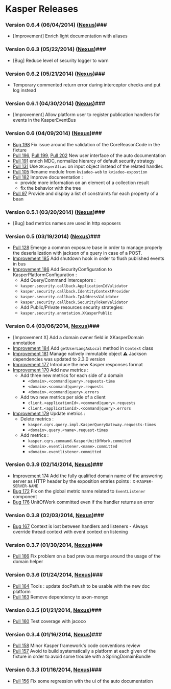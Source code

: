 # Kasper Releases #

### Version 0.6.4 (06/04/2014) ([Nexus](http://nexus01.infra.paris.apvo/index.html#nexus-search;gav~com.viadeo.kasper~~0.6.4~~))###
* [Improvement] Enrich light documentation with aliases


### Version 0.6.3 (05/22/2014) ([Nexus](http://nexus01.infra.paris.apvo/index.html#nexus-search;gav~com.viadeo.kasper~~0.6.3~~))###
* [Bug] Reduce level of security logger to warn


### Version 0.6.2 (05/21/2014) ([Nexus](http://nexus01.infra.paris.apvo/index.html#nexus-search;gav~com.viadeo.kasper~~0.6.2~~))###
* Temporary commented return error during interceptor checks and put log instead


### Version 0.6.1 (04/30/2014) ([Nexus](http://nexus01.infra.paris.apvo/index.html#nexus-search;gav~com.viadeo.kasper~~0.6.1~~))###
* [Improvement] Allow platform user to register publication handlers for events in the KasperEventBus


### Version 0.6 (04/09/2014) ([Nexus](http://nexus01.infra.paris.apvo/index.html#nexus-search;gav~com.viadeo.kasper~~0.6~~))###
* [Bug 198](https://github.com/viadeo/kasper-framework/pull/198) Fix issue around the validation of the CoreReasonCode in the fixture
* [Pull 196](https://github.com/viadeo/kasper-framework/pull/196), [Pull 199](https://github.com/viadeo/kasper-framework/pull/199), [Pull 202](https://github.com/viadeo/kasper-framework/pull/202) New user interface of the auto documentation
* [Pull 191](https://github.com/viadeo/kasper-framework/pull/191) enrich MDC, normalize hierarcy of default security strategy
* [Pull 131](https://github.com/viadeo/kasper-framework/pull/131) Use `XKasperAlias` on input object instead of the related handler.
* [Pull 105](https://github.com/viadeo/kasper-framework/pull/105) Rename module from `kviadeo-web` to `kviadeo-expostion`
* [Pull 182](https://github.com/viadeo/kasper-framework/pull/182) Improve documentation : 
  - provide more information on an element of a collection result
  - fix the behavior with the tree
* [Pull 97](https://github.com/viadeo/kasper-framework/pull/97) Provide and display a list of constraints for each property of a bean


### Version 0.5.1 (03/20/2014) ([Nexus](http://nexus01.infra.paris.apvo/index.html#nexus-search;gav~com.viadeo.kasper~~0.5.1~~))###
* [Bug] bad metrics names are used in http exposers


### Version 0.5 (03/19/2014) ([Nexus](http://nexus01.infra.paris.apvo/index.html#nexus-search;gav~com.viadeo.kasper~~0.5~~))###
* [Pull 128](https://github.com/viadeo/kasper-framework/pull/128) Emerge a common exposure base in order to manage properly the deserialization with jackson of a query in case of a POST.
* [Improvement 185](https://github.com/viadeo/kasper-framework/pull/185) Add shutdown hook in order to flush published events in bus
* [Improvement 186](https://github.com/viadeo/kasper-framework/pull/186) Add SecurityConfiguration to KasperPlatformConfiguration :
    + Add Query/Command Interceptors :
    - `kasper.security.callback.ApplicationIdValidator`
    - `kasper.security.callback.IdentityContextProvider`
    - `kasper.security.callback.IpAddressValidator`
    - `kasper.security.callback.SecurityTokenValidator`
    + Add Public/Private resources security strategies:
    - `kasper.security.annotation.XKasperPublic`


### Version 0.4 (03/06/2014, [Nexus](http://nexus01.infra.paris.apvo/index.html#nexus-search;gav~com.viadeo.kasper~~0.4~~))###
* [Improvement X] Add a domain owner field in XKasperDomain annotation
* [Improvement 184](https://github.com/viadeo/kasper-framework/issues/184) Add `getUserLangAsLocal` method in `Context` class
* [Improvement 181](https://github.com/viadeo/kasper-framework/issues/181) Manage natively immutable object :warning: Jackson dependencies was updated to 2.3.0 version
* [Improvement 177](https://github.com/viadeo/kasper-framework/issues/177) Introduce the new Kasper responses format
* [Improvement 170](https://github.com/viadeo/kasper-framework/issues/170) Add new metrics :
  + Add three new metrics for each side of a domain
    - `<domain>.<command|query>.requests-time`
    - `<domain>.<command|query>.requests`
    - `<domain>.<command|query>.errors`
  + Add two new metrics per side of a client
    - `client.<applicationId>.<command|query>.requests`
    - `client.<applicationId>.<command|query>.errors`
* [Improvement 179](https://github.com/viadeo/kasper-framework/pull/179) Update metrics :
  + Delete metrics :
    - `kasper.cqrs.query.impl.KasperQueryGateway.requests-times`
    - `<domain>.query.<name>.request-times`
  + Add metrics :
    - `kasper.cqrs.command.KasperUnitOfWork.commited`
    - `<domain>.eventlistener.<name>.committed`
    - `<domain>.eventlistener.committed`

### Version 0.3.9 (02/14/2014, [Nexus](http://nexus01.infra.paris.apvo/index.html#nexus-search;gav~com.viadeo.kasper~~0.3.9~~))###

* [Improvement 174](https://github.com/viadeo/kasper-framework/issues/174) Add the fully qualified domain name of the answering server as HTTP header by the exposition entries points : `X-KASPER-SERVER-NAME`
* [Bug 172](https://github.com/viadeo/kasper-framework/issues/172) Fix on the global metric name related to `EventListener` component
* [Bug 176](https://github.com/viadeo/kasper-framework/pull/176) UnitOfWork committed even if the handler returns an error


### Version 0.3.8 (02/03/2014, [Nexus](http://nexus01.infra.paris.apvo/index.html#nexus-search;gav~com.viadeo.kasper~~0.3.8~~))###

* [Bug 167](https://github.com/viadeo/kasper-framework/issues/167) Context is lost between handlers and listeners - Always override thread context with event context on listening


### Version 0.3.7 (01/30/2014, [Nexus](http://nexus01.infra.paris.apvo/index.html#nexus-search;gav~com.viadeo.kasper~~0.3.7~~))###

* [Pull 166](https://github.com/viadeo/kasper-framework/pull/166) Fix problem on a bad previous merge around the usage of the domain helper


### Version 0.3.6 (01/24/2014, [Nexus](http://nexus01.infra.paris.apvo/index.html#nexus-search;gav~com.viadeo.kasper~~0.3.6~~))###

* [Pull 164](https://github.com/viadeo/kasper-framework/pull/164) Tools : update docPath.sh to be usable with the new doc platform
* [Pull 163](https://github.com/viadeo/kasper-framework/pull/163) Remove dependency to axon-mongo


### Version 0.3.5 (01/21/2014, [Nexus](http://nexus01.infra.paris.apvo/index.html#nexus-search;gav~com.viadeo.kasper~~0.3.5~~))###

* [Pull 160](https://github.com/viadeo/kasper-framework/pull/160) Test coverage with jacoco


### Version 0.3.4 (01/16/2014, [Nexus](http://nexus01.infra.paris.apvo/index.html#nexus-search;gav~com.viadeo.kasper~~0.3.4~~))###

* [Pull 158](https://github.com/viadeo/kasper-framework/pull/158) Minor Kasper framework's code conventions review
* [Pull 157](https://github.com/viadeo/kasper-framework/pull/158) Avoid to build systematically a platform at each given of the fixture in order to avoid some trouble with a SpringDomainBundle


### Version 0.3.3 (01/16/2014, [Nexus](http://nexus01.infra.paris.apvo/index.html#nexus-search;gav~com.viadeo.kasper~~0.3.3~~))###

* [Pull 156](https://github.com/viadeo/kasper-framework/pull/156) Fix some regression with the ui of the auto documentation
